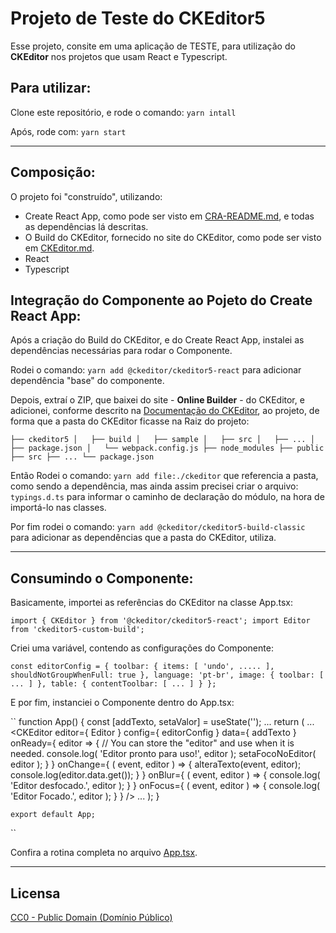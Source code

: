 # Projeto de Teste do CKEditor5

Esse projeto, consite em uma aplicação de TESTE, para utilização do **CKEditor** nos projetos que usam React e Typescript.

## Para utilizar:

Clone este repositório, e rode o comando:
`yarn intall`

Após, rode com:
`yarn start`

---

## Composição:

O projeto foi "construído", utilizando:
- Create React App, como pode ser visto em [CRA-README.md](CRA-README.md), e todas as dependências lá descritas.
- O Build do CKEditor, fornecido no site do CKEditor, como pode ser visto em [CKEditor.md](CKEditor.md).
- React
- Typescript

## Integração do Componente ao Pojeto do Create React App:

Após a criação do Build do CKEditor, e do Create React App, instalei as dependências necessárias para rodar o Componente.

Rodei o comando:
`yarn add @ckeditor/ckeditor5-react`
para adicionar dependência "base" do componente.

Depois, extraí o ZIP, que baixei do site - **Online Builder** - do CKEditor, e adicionei, conforme descrito na [Documentação do CKEditor](https://bit.ly/3Ozzs7d), ao projeto, de forma que a pasta do CKEditor ficasse na Raiz do projeto:

``
├── ckeditor5
│   ├── build
│   ├── sample
│   ├── src
│   ├── ...
│   ├── package.json
│   └── webpack.config.js
├── node_modules
├── public
├── src
├── ...
└── package.json
``

Então Rodei o comando:
`yarn add file:./ckeditor`
que referencia a pasta, como sendo a dependência, mas ainda assim precisei criar o arquivo:
`typings.d.ts`
para informar o caminho de declaração do módulo, na hora de importá-lo nas classes.

Por fim rodei o comando:
`yarn add @ckeditor/ckeditor5-build-classic`
para adicionar as dependências que a pasta do CKEditor, utiliza.

---

## Consumindo o Componente:

Basicamente, importei as referências do CKEditor na classe App.tsx:

``
    import { CKEditor } from '@ckeditor/ckeditor5-react';
    import Editor from 'ckeditor5-custom-build';
``

Criei uma variável, contendo as configurações do Componente:

``
    const editorConfig = {
    toolbar: {
      items: [
        'undo',
        .....
        ],
      shouldNotGroupWhenFull: true
    },
    language: 'pt-br',
    image: {
      toolbar: [
        ...
        ]
    },
    table: {
      contentToolbar: [
        ...
        ]
      }
    };    
``

E por fim, instanciei o Componente dentro do App.tsx:

``
    function App() {
        const [addTexto, setaValor] = useState('');
        ...
        return (
            ...
            <CKEditor
                editor={ Editor }
                config={ editorConfig }
                data={ addTexto }
                onReady={ editor => {
                    // You can store the "editor" and use when it is needed.
                    console.log( 'Editor pronto para uso!', editor );
                    setaFocoNoEditor( editor );
                } }
                onChange={ ( event, editor ) => {
                    alteraTexto(event, editor);
                    console.log(editor.data.get());
                } }
                onBlur={ ( event, editor ) => {
                    console.log( 'Editor desfocado.', editor );
                } }
                onFocus={ ( event, editor ) => {
                    console.log( 'Editor Focado.', editor );
                } }
            />
            ...
        );
    }

    export default App;
``

Confira a rotina completa no arquivo [App.tsx](/src/App.tsx).

---

## Licensa

[CC0 - Public Domain (Domínio Público)](https://bit.ly/3sa1kak)
